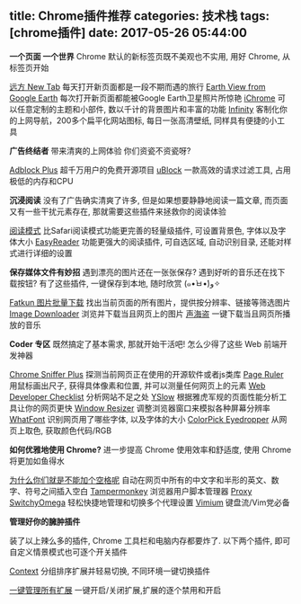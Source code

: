title: Chrome插件推荐
categories: 技术栈
tags: [chrome插件]
date: 2017-05-26 05:44:00
---
**一个页面 一个世界**
Chrome 默认的新标签页既不美观也不实用, 用好 Chrome, 从标签页开始

[远方 New Tab][1]
每天打开新页面都是一段不期而遇的旅行
[Earth View from Google Earth][2]
每次打开新页面都能被Google Earth卫星照片所惊艳
[iChrome][3]
可以任意定制的主题和小部件, 数以千计的背景图片和丰富的功能
[Infinity][4]
客制化你的上网导航，200多个扁平化网站图标, 每日一张高清壁纸, 同样具有便捷的小工具

**广告终结者**
带来清爽的上网体验 你们资瓷不资瓷呀?

[Adblock Plus][5]
超千万用户的免费开源项目
[uBlock][6]
一款高效的请求过滤工具, 占用极低的内存和CPU

**沉浸阅读**
没有了广告确实清爽了许多, 但是如果想要静静地阅读一篇文章, 而页面又有一些干扰元素存在, 那就需要这些插件来拯救你的阅读体验

[阅读模式][7]
比Safari阅读模式功能更完善的轻量级插件, 可设置背景色, 字体以及字体大小
[EasyReader][8]
功能更强大的阅读插件, 可自选区域, 自动识别目录, 还能对样式进行详细的设置

**保存媒体文件有妙招**
遇到漂亮的图片还在一张张保存? 遇到好听的音乐还在找下载按钮?
有了这些插件, 一键保存到本地, 随时欣赏 (๑•̀ㅂ•́)و✧

[Fatkun 图片批量下载][9]
找出当前页面的所有图片，提供按分辨率、链接等筛选图片
[Image Downloader][10]
浏览并下载当且网页上的图片
[声海盗][11]
一键下载当且网页所播放的音乐

**Coder 专区**
既然搞定了基本需求, 那就开始干活吧!
怎么少得了这些 Web 前端开发神器

[Chrome Sniffer Plus][12]
探测当前网页正在使用的开源软件或者js类库
[Page Ruler][13]
用鼠标画出尺子, 获得具体像素和位置, 并可以测量任何网页上的元素
[Web Developer Checklist][14]
分析网站不足之处
[YSlow][15]
根据雅虎军规的页面性能分析工具让你的网页更快
[Window Resizer][16]
调整浏览器窗口来模拟各种屏幕分辨率
[WhatFont][17]
识别网页用了哪些字体, 以及字体的大小
[ColorPick Eyedropper][18]
从网页上取色, 获取颜色代码/RGB

**如何优雅地使用 Chrome?**
进一步提高 Chrome 使用效率和舒适度, 使用 Chrome 将更加如鱼得水

[为什么你们就是不能加个空格呢][19]
自动在网页中所有的中文字和半形的英文、数字、符号之间插入空白
[Tampermonkey][20]
浏览器用户脚本管理器
[Proxy SwitchyOmega][21]
轻松快捷地管理和切换多个代理设置
[Vimium][22]
键盘流/Vim党必备

**管理好你的臃肿插件**

装了以上辣么多的插件, Chrome 工具栏和电脑内存都要炸了. 以下两个插件, 即可自定义情景模式也可逐个开关插件

[Context][23]
分组排序扩展并轻易切换, 不同环境一键切换插件

[一键管理所有扩展][24]
一键开启/关闭扩展,扩展的逐个禁用和开启


  [1]: https://chrome.google.com/webstore/detail/dream-afar-new-tab/henmfoppjjkcencpbjaigfahdjlgpegn
  [2]: https://chrome.google.com/webstore/detail/earth-view-from-google-ea/bhloflhklmhfpedakmangadcdofhnnoh
  [3]: https://chrome.google.com/webstore/detail/ichrome-a-fast-productive/oghkljobbhapacbahlneolfclkniiami
  [4]: https://chrome.google.com/webstore/detail/infinity-new-tab/dbfmnekepjoapopniengjbcpnbljalfg
  [5]: https://chrome.google.com/webstore/detail/adblock-plus/cfhdojbkjhnklbpkdaibdccddilifddb
  [6]: https://chrome.google.com/webstore/detail/ublock/epcnnfbjfcgphgdmggkamkmgojdagdnn?hl=zh-CN
  [7]: https://chrome.google.com/webstore/detail/reader-view/iibolhpkjjmoepndefdmdlmbpfhlgjpl
  [8]: https://chrome.google.com/webstore/detail/easyreader/boamfheepdiallipiieadpmnklbhadhc
  [9]: https://chrome.google.com/webstore/detail/fatkun-batch-download-ima/nnjjahlikiabnchcpehcpkdeckfgnohf
  [10]: https://chrome.google.com/webstore/detail/image-downloader/cnpniohnfphhjihaiiggeabnkjhpaldj
  [11]: https://chrome.google.com/webstore/detail/%E5%A3%B0%E6%B5%B7%E7%9B%97/idleenniidjlnmnjkjmmnocnkmjibadd
  [12]: https://chrome.google.com/webstore/detail/chrome-sniffer-plus/fhhdlnnepfjhlhilgmeepgkhjmhhhjkh
  [13]: https://chrome.google.com/webstore/detail/page-ruler/jlpkojjdgbllmedoapgfodplfhcbnbpn
  [14]: https://chrome.google.com/webstore/detail/web-developer-checklist/iahamcpedabephpcgkeikbclmaljebjp
  [15]: https://chrome.google.com/webstore/detail/yslow/ninejjcohidippngpapiilnmkgllmakh
  [16]: https://chrome.google.com/webstore/detail/window-resizer/kkelicaakdanhinjdeammmilcgefonfh
  [17]: https://chrome.google.com/webstore/detail/whatfont/jabopobgcpjmedljpbcaablpmlmfcogm
  [18]: https://chrome.google.com/webstore/detail/colorpick-eyedropper/ohcpnigalekghcmgcdcenkpelffpdolg
  [19]: https://chrome.google.com/webstore/detail/%E7%82%BA%E4%BB%80%E9%BA%BC%E4%BD%A0%E5%80%91%E5%B0%B1%E6%98%AF%E4%B8%8D%E8%83%BD%E5%8A%A0%E5%80%8B%E7%A9%BA%E6%A0%BC%E5%91%A2%EF%BC%9F/paphcfdffjnbcgkokihcdjliihicmbpd
  [20]: https://chrome.google.com/webstore/detail/tampermonkey/dhdgffkkebhmkfjojejmpbldmpobfkfo
  [21]: https://chrome.google.com/webstore/detail/proxy-switchyomega/padekgcemlokbadohgkifijomclgjgif
  [22]: https://chrome.google.com/webstore/detail/vimium/dbepggeogbaibhgnhhndojpepiihcmeb
  [23]: https://chrome.google.com/webstore/detail/context/aalnjolghjkkogicompabhhbbkljnlka
  [24]: https://chrome.google.com/webstore/detail/%E4%B8%80%E9%94%AE%E7%AE%A1%E7%90%86%E6%89%80%E6%9C%89%E6%89%A9%E5%B1%95/niemebbfnfbjfojajlmnbiikmcpjkkja
